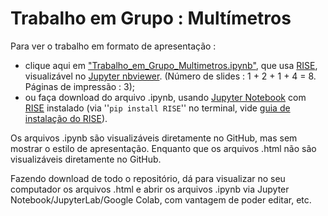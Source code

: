 # Trabalho em Grupo : Multímetros

Para ver o trabalho em formato de apresentação :

- clique aqui em ["Trabalho_em_Grupo_Multimetros.ipynb"](https://nbviewer.jupyter.org/format/slides/github/rcolistete/Eletromagnetismo_I_UFES_Alegre/blob/main/Trabalhos/2_Multimetros/Trabalho_em_Grupo_Multimetros.ipynb?flush_cache=true#/), que usa [RISE](https://rise.readthedocs.io/), visualizável no [Jupyter nbviewer](https://nbviewer.jupyter.org/). (Número de slides : 1 + 2 + 1 + 4 =  8. Páginas de impressão : 3);
- ou faça download do arquivo .ipynb, usando [Jupyter Notebook](https://jupyter.org/) com [RISE](https://rise.readthedocs.io/) instalado (via ''`pip install RISE`'' no terminal,  vide [guia de instalação do RISE](https://rise.readthedocs.io/en/stable/installation.html#installation)).

Os arquivos .ipynb são visualizáveis diretamente no GitHub, mas sem mostrar o estilo de  apresentação. Enquanto que os arquivos .html não são visualizáveis diretamente no GitHub.

Fazendo download de todo o repositório, dá para visualizar no seu computador os arquivos .html e abrir os arquivos .ipynb via Jupyter Notebook/JupyterLab/Google Colab, com vantagem de poder editar, etc.

